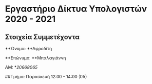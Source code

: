 # Εργαστήριο Δίκτυα Υπολογιστών 2020 - 2021 
## Στοιχεία Συμμετέχοντα 

**Όνομα: **Αφροδίτη

**Επώνυμο: **Μπαλαγιάννη

ΑΜ: **20668065*

##Τμήμα: Παρασκευή 12:00 - 14:00 (05) 
